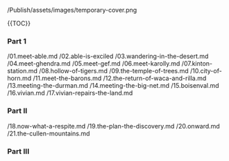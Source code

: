 /Publish/assets/images/temporary-cover.png

<!-- A map needs to go here! -->

{{TOC}}

### Part 1

/01.meet-able.md
/02.able-is-exciled
/03.wandering-in-the-desert.md
/04.meet-ghendra.md
/05.meet-gef.md
/06.meet-karolly.md
/07.kinton-station.md
/08.hollow-of-tigers.md
/09.the-temple-of-trees.md
/10.city-of-horn.md
/11.meet-the-barons.md
/12.the-return-of-waca-and-rilla.md
/13.meeting-the-durman.md
/14.meeting-the-big-net.md
/15.boisenval.md
/16.vivian.md
/17.vivian-repairs-the-land.md

### Part II

/18.now-what-a-respite.md
/19.the-plan-the-discovery.md
/20.onward.md
/21.the-cullen-mountains.md

### Part III